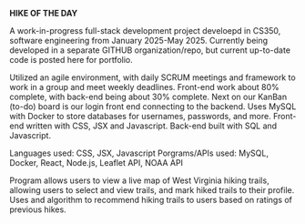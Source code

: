 **HIKE OF THE DAY**

A work-in-progress full-stack development project develoepd in CS350, software engineering from January 2025-May 2025. Currently being developed in a separate GITHUB organization/repo, but current up-to-date code is posted here for portfolio.

Utilized an agile environment, with daily SCRUM meetings and framework to work in a group and meet weekly deadlines.  Front-end work about 80% complete, with back-end being about 30% complete. Next on our KanBan (to-do) board is our login front end connecting to the backend. Uses MySQL with Docker to store databases for usernames, passwords, and more. Front-end written with CSS, JSX and Javascript. Back-end built with SQL and Javascript.

Languages used: CSS, JSX, Javascript
Porgrams/APIs used: MySQL, Docker, React, Node.js, Leaflet API, NOAA API

Program allows users to view a live map of West Virginia hiking trails, allowing users to select and view trails, and mark hiked trails to their profile. Uses and algorithm to recommend hiking trails to users based on ratings of previous hikes.
